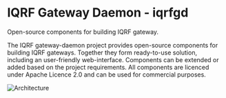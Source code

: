 # IQRF Gateway Daemon - iqrfgd

Open-source components for building IQRF gateway.

The IQRF gateway-daemon project provides open-source components for building
IQRF gateways. Together they form ready-to-use solution, including an
user-friendly web-interface. Components can be extended or added based on
the project requirements. All components are licenced under Apache Licence 2.0
and can be used for commercial purposes.

![Architecture](https://github.com/iqrfsdk/iqrf-gateway-daemon/blob/master/docs/images/iqrf-gateway-daemon.png)

